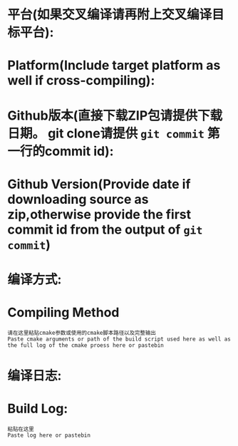 # 平台(如果交叉编译请再附上交叉编译目标平台):  
# Platform(Include target platform as well if cross-compiling):  


# Github版本(直接下载ZIP包请提供下载日期。 git clone请提供 ``git commit`` 第一行的commit id):
# Github Version(Provide date if downloading source as zip,otherwise provide the first commit id from the output of ``git commit``)


# 编译方式:
# Compiling Method

```
请在这里粘贴cmake参数或使用的cmake脚本路径以及完整输出
Paste cmake arguments or path of the build script used here as well as the full log of the cmake proess here or pastebin
```

# 编译日志:
# Build Log:

```
粘贴在这里
Paste log here or pastebin
```
